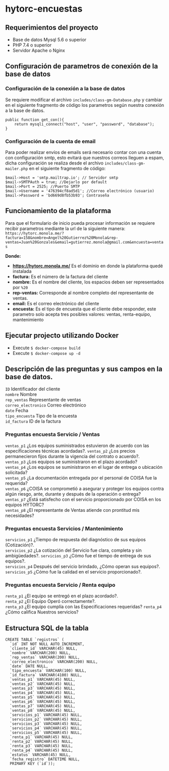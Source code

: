 # hytorc-encuestas

## Requerimientos del proyecto
- Base de datos Mysql 5.6 o superior
- PHP 7.4 o superior
- Servidor Apache o Nginx

## Configuración de parametros de conexión de la base de datos  

### Configuración de la conexión a la base de datos
Se requiere modificar el archivo `includes/class-gm-Database.php` y cambiar en el siguiente fragmento de código  los parametros según nuestra conexión a la base de datos.  
~~~~
public function get_con(){
    return mysqli_connect("host", "user", "password", "database");
}
~~~~

### Configuración de la cuenta de email  
Para poder realizar envíos de emails será necesario contar con una cuenta con configuración smtp, esto evitará que nuestros correos lleguen a espam,
dicha configuración se realiza desde el archivo `includes/class-gm-mailer.php` en el siguiente fragmento de código:  
~~~~
$mail->Host = 'smtp.mailtrap.io'; // Servidor smtp
$mail->SMTPAuth = true; //Dejarlo por default
$mail->Port = 2525; //Puerto SMTP
$mail->Username = '476394cf8ad5d1'; //Correo electrónico (usuario)
$mail->Password = 'bd669d8fb53b93'; Contraseña
~~~~

## Funcionamiento de la plataforma  
Para que el formulario de inicio pueda procesar información se requiere recibir parametros mediante la url de la siguiente manera:  
`https://hytorc.monola.me/?factura=158&nombre=Angel%20Gutierrez%20Monola&rep-ventas=Juan%20Gonzales&email=gutierrez.monola@gmail.com&encuesta=ventas`  

**Donde:**  
- **https://hytorc.monola.me/** Es el dominio en donde la plataforma quedé instalada
- **factura:** Es el número de la factura del cliente
- **nombre:** Es el nombre del cliente, los espacios deben ser representados por `%20` 
- **rep-ventas:** Corresponde al nombre completo del representante de ventas. 
- **email:** Es el correo electrónico del cliente  
- **encuesta:** Es el tipo de encuesta que el cliente debe responder, este parametro solo acepta tres posibles valores: ventas, renta-equipo, mantenimiento

## Ejecutar projecto utilizando Docker
- Execute ``$ docker-compose build ``
- Execute ``$ docker-compose up -d``

## Descripción de las preguntas y sus campos en la base de datos. 

`ID` Identificador del cliente  
`nombre` Nombre  
``rep_ventas`` Representante de ventas  
``correo_electronico`` Correo electrónico  
``date`` Fecha  
``tipo_encuesta`` Tipo de la encuesta  
``id_factura`` ID de la factura  

### Preguntas encuesta Servicio / Ventas
`ventas_p1` ¿Los equipos suministrados estuvieron de acuerdo con las especificaciones técnicas acordadas?. 
`ventas_p2` ¿Los precios permanecieron fijos durante la vigencia del contrato o acuerdo?.  
`ventas_p3` ¿Los equipos se suministraron en el plazo acordado?  
`ventas_p4` ¿Los equipos se suministraron en el lugar de entrega o ubicación solicitada?   
`ventas_p5` ¿La documentación entregada por el personal de COISA fue la requerida?  
`ventas_p6` ¿COISA se comprometió a asegurar y proteger los equipos contra algún riesgo, ante, durante y después
de la operación o entrega?  
`ventas_p7` ¿Está satisfecho con el servicio proporcionado por COISA en los equipos HYTORC?  
`ventas_p8` ¿El representante de Ventas atiende con prontitud mis necesidades?  

### Preguntas encuesta Servicios / Mantenimiento ##
`servicios_p1` ¿Tiempo de respuesta del diagnóstico de sus equipos (Cotización)?.  
`servicios_p2` ¿La cotización del Servicio fue clara, completa y sin ambigüedades?. 
`servicios_p3` ¿Cómo fue el tiempo de entrega de sus equipos?.  
`servicios_p4` Después del servicio brindado, ¿Cómo operan sus equipos?.  
`servicios_p5` ¿Cómo fue la calidad en el servicio proporcionado?.  

### Preguntas encuesta Servicio / Renta equipo ##
`renta_p1` ¿El equipo se entregó en el plazo acordado?.  
`renta_p2` ¿El Equipo Operó correctamente?.  
`renta_p3` ¿El equipo cumplía con las Especificaciones requeridas?
`renta_p4` ¿Cómo califica Nuestros servicios?

## Estructura SQL de la tabla ##

~~~
CREATE TABLE `registros` (
  `id` INT NOT NULL AUTO_INCREMENT,
  `cliente_id` VARCHAR(45) NULL,
  `nombre` VARCHAR(200) NULL,
  `rep_ventas` VARCHAR(200) NULL,
  `correo_electronico` VARCHAR(200) NULL,
  `date` DATE NULL,
  `tipo_encuesta` VARCHAR(100) NULL,
  `id_factura` VARCHAR(4100) NULL,
  `ventas_p1` VARCHAR(45) NULL,
  `ventas_p2` VARCHAR(45) NULL,
  `ventas_p3` VARCHAR(45) NULL,
  `ventas_p4` VARCHAR(45) NULL,
  `ventas_p5` VARCHAR(45) NULL,
  `ventas_p6` VARCHAR(45) NULL,
  `ventas_p7` VARCHAR(45) NULL,
  `ventas_p8` VARCHAR(45) NULL,
  `servicios_p1` VARCHAR(45) NULL,
  `servicios_p2` VARCHAR(45) NULL,
  `servicios_p3` VARCHAR(45) NULL,
  `servicios_p4` VARCHAR(45) NULL,
  `servicios_p5` VARCHAR(45) NULL,
  `renta_p1` VARCHAR(45) NULL,
  `renta_p2` VARCHAR(45) NULL,
  `renta_p3` VARCHAR(45) NULL,
  `renta_p4` VARCHAR(45) NULL,
  `estatus` VARCHAR(45) NULL,
  `fecha_registro` DATETIME NULL,
  PRIMARY KEY (`id`));
~~~



